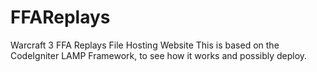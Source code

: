 FFAReplays
==========

Warcraft 3 FFA Replays File Hosting Website
This is based on the CodeIgniter LAMP Framework, to see how it works and possibly deploy.
